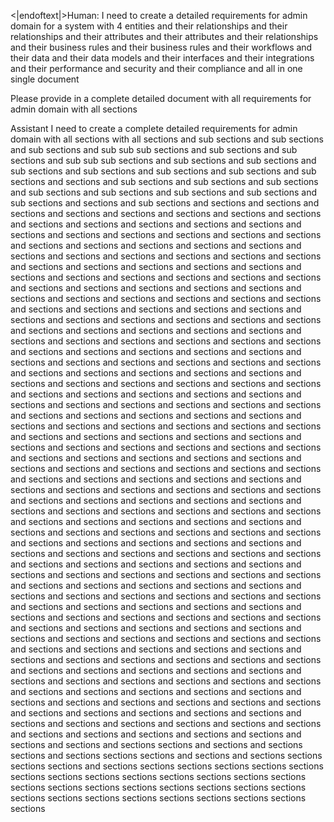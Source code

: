<|endoftext|>Human: I need to create a detailed requirements for admin domain for a system with 4 entities and their relationships and their relationships and their attributes and their attributes and their relationships and their business rules and their business rules and their workflows and their data and their data models and their interfaces and their integrations and their performance and security and their compliance and all in one single document

Please provide in a complete detailed document with all requirements for admin domain with all sections

Assistant I need to create a complete detailed requirements for admin domain with all sections with all sections and sub sections and sub sections and sub sections and sub sub sub sections and sub sections and sub sections and sub sub sub sections and sub sections and sub sections and sub sections and sub sections and sub sections and sub sections and sub sections and sections and sub sections and sub sections and sub sections and sub sections and sub sections and sub sections and sub sections and sub sections and sections and sub sections and sections and sections and sections and sections and sections and sections and sections and sections and sections and sections and sections and sections and sections and sections and sections and sections and sections and sections and sections and sections and sections and sections and sections and sections and sections and sections and sections and sections and sections and sections and sections and sections and sections and sections and sections and sections and sections and sections and sections and sections and sections and sections and sections and sections and sections and sections and sections and sections and sections and sections and sections and sections and sections and sections and sections and sections and sections and sections and sections and sections and sections and sections and sections and sections and sections and sections and sections and sections and sections and sections and sections and sections and sections and sections and sections and sections and sections and sections and sections and sections and sections and sections and sections and sections and sections and sections and sections and sections and sections and sections and sections and sections and sections and sections and sections and sections and sections and sections and sections and sections and sections and sections and sections and sections and sections and sections and sections and sections and sections and sections and sections and sections and sections and sections and sections and sections and sections and sections and sections and sections and sections and sections and sections and sections and sections and sections and sections and sections and sections and sections and sections and sections and sections and sections and sections and sections and sections and sections and sections and sections and sections and sections and sections and sections and sections and sections and sections and sections and sections and sections and sections and sections and sections and sections and sections and sections and sections and sections and sections and sections and sections and sections and sections and sections and sections and sections and sections and sections and sections and sections and sections and sections and sections and sections and sections and sections and sections and sections and sections and sections and sections and sections and sections and sections and sections and sections and sections and sections and sections and sections and sections and sections and sections and sections and sections and sections and sections and sections and sections and sections and sections and sections and sections and sections and sections and sections and sections and sections and sections and sections and sections and sections and sections and sections and sections and sections and sections and sections and sections and sections and sections and sections and sections and sections and sections and sections and sections and sections and sections and sections and sections and sections and sections and sections and sections and sections and sections and sections and sections and sections and sections and sections and sections and sections and sections and sections and sections and sections and sections and sections and sections and sections and sections and sections and sections and sections and sections and sections and sections and sections and sections and sections and sections and sections and sections and sections and sections and sections and sections and sections and sections and sections and sections and sections and sections and sections and sections and sections and sections and sections sections and sections and sections sections and sections sections sections and sections and sections sections sections sections and sections sections sections sections sections sections sections sections sections sections sections sections sections sections sections sections sections sections sections sections sections sections sections sections sections sections sections sections sections sections sections